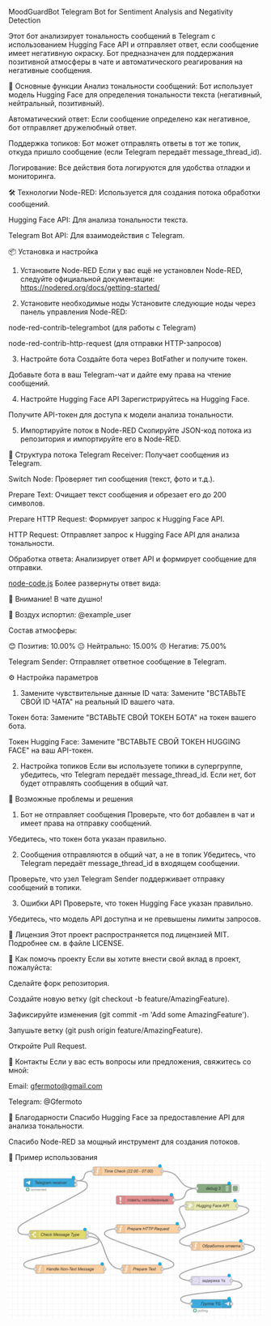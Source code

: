 MoodGuardBot
Telegram Bot for Sentiment Analysis and Negativity Detection

Этот бот анализирует тональность сообщений в Telegram с использованием Hugging Face API и отправляет ответ, если сообщение имеет негативную окраску. Бот предназначен для поддержания позитивной атмосферы в чате и автоматического реагирования на негативные сообщения.

🚀 Основные функции
Анализ тональности сообщений: Бот использует модель Hugging Face для определения тональности текста (негативный, нейтральный, позитивный).

Автоматический ответ: Если сообщение определено как негативное, бот отправляет дружелюбный ответ.

Поддержка топиков: Бот может отправлять ответы в тот же топик, откуда пришло сообщение (если Telegram передаёт message_thread_id).

Логирование: Все действия бота логируются для удобства отладки и мониторинга.

🛠️ Технологии
Node-RED: Используется для создания потока обработки сообщений.

Hugging Face API: Для анализа тональности текста.

Telegram Bot API: Для взаимодействия с Telegram.

📦 Установка и настройка
1. Установите Node-RED
Если у вас ещё не установлен Node-RED, следуйте официальной документации:
https://nodered.org/docs/getting-started/

2. Установите необходимые ноды
Установите следующие ноды через панель управления Node-RED:

node-red-contrib-telegrambot (для работы с Telegram)

node-red-contrib-http-request (для отправки HTTP-запросов)

3. Настройте бота
Создайте бота через BotFather и получите токен.

Добавьте бота в ваш Telegram-чат и дайте ему права на чтение сообщений.

4. Настройте Hugging Face API
Зарегистрируйтесь на Hugging Face.

Получите API-токен для доступа к модели анализа тональности.

5. Импортируйте поток в Node-RED
Скопируйте JSON-код потока из репозитория и импортируйте его в Node-RED.

🧩 Структура потока
Telegram Receiver: Получает сообщения из Telegram.

Switch Node: Проверяет тип сообщения (текст, фото и т.д.).

Prepare Text: Очищает текст сообщения и обрезает его до 200 символов.

Prepare HTTP Request: Формирует запрос к Hugging Face API.

HTTP Request: Отправляет запрос к Hugging Face API для анализа тональности.

Обработка ответа: Анализирует ответ API и формирует сообщение для отправки.

[node-code.js](https://github.com/Gfermoto/MoodGuardBot/blob/main/node-code.js) Более развернуты ответ вида:

🚨 Внимание! В чате душно!

👤 Воздух испортил: @example_user

Состав атмосферы:

😊 Позитив: 10.00%
😐 Нейтрально: 15.00%
😠 Негатив: 75.00%

Telegram Sender: Отправляет ответное сообщение в Telegram.

⚙️ Настройка параметров
1. Замените чувствительные данные
ID чата: Замените "ВСТАВЬТЕ СВОЙ ID ЧАТА" на реальный ID вашего чата.

Токен бота: Замените "ВСТАВЬТЕ СВОЙ ТОКЕН БОТА" на токен вашего бота.

Токен Hugging Face: Замените "ВСТАВЬТЕ СВОЙ ТОКЕН HUGGING FACE" на ваш API-токен.

2. Настройка топиков
Если вы используете топики в супергруппе, убедитесь, что Telegram передаёт message_thread_id. Если нет, бот будет отправлять сообщения в общий чат.

🚨 Возможные проблемы и решения
1. Бот не отправляет сообщения
Проверьте, что бот добавлен в чат и имеет права на отправку сообщений.

Убедитесь, что токен бота указан правильно.

2. Сообщения отправляются в общий чат, а не в топик
Убедитесь, что Telegram передаёт message_thread_id в входящем сообщении.

Проверьте, что узел Telegram Sender поддерживает отправку сообщений в топики.

3. Ошибки API
Проверьте, что токен Hugging Face указан правильно.

Убедитесь, что модель API доступна и не превышены лимиты запросов.

📄 Лицензия
Этот проект распространяется под лицензией MIT. Подробнее см. в файле LICENSE.

🤝 Как помочь проекту
Если вы хотите внести свой вклад в проект, пожалуйста:

Сделайте форк репозитория.

Создайте новую ветку (git checkout -b feature/AmazingFeature).

Зафиксируйте изменения (git commit -m 'Add some AmazingFeature').

Запушьте ветку (git push origin feature/AmazingFeature).

Откройте Pull Request.

📧 Контакты
Если у вас есть вопросы или предложения, свяжитесь со мной:

Email: gfermoto@gmail.com

Telegram: @Gfermoto

🙏 Благодарности
Спасибо Hugging Face за предоставление API для анализа тональности.

Спасибо Node-RED за мощный инструмент для создания потоков.

📌 Пример использования
![Описание изображения](https://github.com/Gfermoto/MoodGuardBot/raw/main/NodeRED.png)
